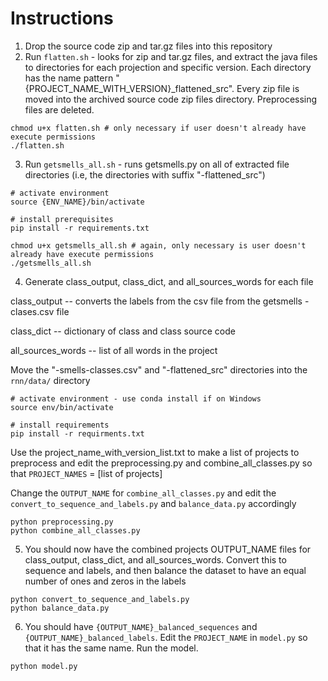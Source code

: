 # Instructions

1. Drop the source code zip and tar.gz files into this repository
2. Run ```flatten.sh``` - looks for zip and tar.gz files, and extract the java files to directories for each projection and specific version. Each directory has the name pattern "{PROJECT_NAME_WITH_VERSION}_flattened_src". Every zip file is moved into the archived source code zip files directory. Preprocessing files are deleted.


```
chmod u+x flatten.sh # only necessary if user doesn't already have execute permissions
./flatten.sh
```

3. Run ```getsmells_all.sh``` - runs getsmells.py on all of extracted file directories (i.e, the directories with suffix "-flattened_src")


```
# activate environment
source {ENV_NAME}/bin/activate

# install prerequisites
pip install -r requirements.txt

chmod u+x getsmells_all.sh # again, only necessary is user doesn't already have execute permissions
./getsmells_all.sh
```

4. Generate class_output, class_dict, and all_sources_words for each file

class_output -- converts the labels from the csv file from the getsmells -clases.csv file

class_dict -- dictionary of class and class source code

all_sources_words -- list of all words in the project

Move the "-smells-classes.csv" and "-flattened_src" directories into the ```rnn/data/``` directory
```
# activate environment - use conda install if on Windows
source env/bin/activate

# install requirements
pip install -r requirments.txt
```

Use the project_name_with_version_list.txt to make a list of projects to preprocess and edit the preprocessing.py and combine_all_classes.py so that ```PROJECT_NAMES``` = [list of projects]

Change the ```OUTPUT_NAME``` for ```combine_all_classes.py``` and edit the ```convert_to_sequence_and_labels.py``` and ```balance_data.py``` accordingly
```
python preprocessing.py
python combine_all_classes.py
```

5. You should now have the combined projects OUTPUT_NAME files for class_output, class_dict, and all_sources_words. Convert this to sequence and labels, and then balance the dataset to have an equal number of ones and zeros in the labels

```
python convert_to_sequence_and_labels.py
python balance_data.py
```

6. You should have ```{OUTPUT_NAME}_balanced_sequences``` and ```{OUTPUT_NAME}_balanced_labels```. Edit the ```PROJECT_NAME``` in ```model.py``` so that it has the same name. Run the model.

```
python model.py
```
